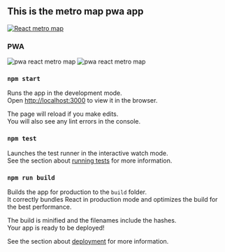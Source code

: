 ## This is the metro map pwa app
[![React metro map](https://i.gyazo.com/cf8e4e6e9e2d83471d47cbc5be84a29f.gif)](https://gyazo.com/cf8e4e6e9e2d83471d47cbc5be84a29f)

### PWA
![pwa react metro map](https://i.imgur.com/9X5wG8q.png)
![pwa react metro map](https://i.imgur.com/ASGgOie.png)

### `npm start`

Runs the app in the development mode.<br>
Open [http://localhost:3000](http://localhost:3000) to view it in the browser.

The page will reload if you make edits.<br>
You will also see any lint errors in the console.

### `npm test`

Launches the test runner in the interactive watch mode.<br>
See the section about [running tests](#running-tests) for more information.

### `npm run build`

Builds the app for production to the `build` folder.<br>
It correctly bundles React in production mode and optimizes the build for the best performance.

The build is minified and the filenames include the hashes.<br>
Your app is ready to be deployed!

See the section about [deployment](#deployment) for more information.
